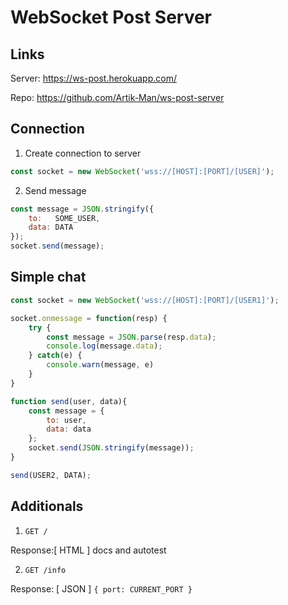 # WebSocket Post Server

## Links
Server:
https://ws-post.herokuapp.com/

Repo:
https://github.com/Artik-Man/ws-post-server

## Connection
1. Create connection to server
```javascript
const socket = new WebSocket('wss://[HOST]:[PORT]/[USER]');
```
2. Send message
```javascript
const message = JSON.stringify({
    to:   SOME_USER,
    data: DATA
});
socket.send(message);
```

## Simple chat
```javascript
const socket = new WebSocket('wss://[HOST]:[PORT]/[USER1]');

socket.onmessage = function(resp) {
    try {
        const message = JSON.parse(resp.data);
        console.log(message.data);
    } catch(e) {
        console.warn(message, e)
    }
}

function send(user, data){
    const message = {
        to: user,
        data: data
    };
    socket.send(JSON.stringify(message));
}

send(USER2, DATA);
```

## Additionals
1. `GET /` 

Response:[ HTML ] docs and autotest

2. `GET /info`

Response: [ JSON ] ```{ port: CURRENT_PORT }```